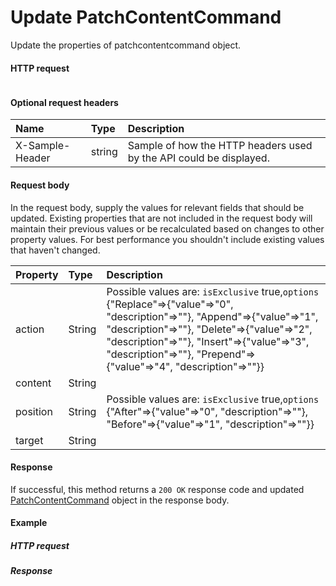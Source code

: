 # Update PatchContentCommand

Update the properties of patchcontentcommand object.
#### HTTP request
```http

```

#### Optional request headers
| Name       | Type | Description|
|:-----------|:------|:----------|
| X-Sample-Header  | string  | Sample of how the HTTP headers used by the API could be displayed.|

#### Request body
In the request body, supply the values for relevant fields that should be updated. Existing properties that are not included in the request body will maintain their previous values or be recalculated based on changes to other property values. For best performance you shouldn't include existing values that haven't changed.

| Property	   | Type	|Description|
|:---------------|:--------|:----------|
|action|String| Possible values are: `isExclusive` true,`options` {"Replace"=>{"value"=>"0", "description"=>""}, "Append"=>{"value"=>"1", "description"=>""}, "Delete"=>{"value"=>"2", "description"=>""}, "Insert"=>{"value"=>"3", "description"=>""}, "Prepend"=>{"value"=>"4", "description"=>""}}|
|content|String||
|position|String| Possible values are: `isExclusive` true,`options` {"After"=>{"value"=>"0", "description"=>""}, "Before"=>{"value"=>"1", "description"=>""}}|
|target|String||

#### Response
If successful, this method returns a `200 OK` response code and updated [PatchContentCommand](../resources/patchcontentcommand.md) object in the response body.
#### Example
##### HTTP request
##### Response

